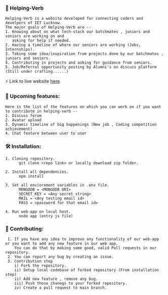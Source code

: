 ### :rocket: Helping-Verb
    Helping-Verb is a website developed for connecting coders and develpers of IET Lucknow.
    The major goals of Helping-Verb are -- 
    1. Knowing about on what tech-stack our batchmates , juniors and seniors are working on and 
       asking for help if needed.
    2. Having a timeline of where our seniors are working (Jobs, Internships).
    3. Taking some idea/inspiration from projects done by our batchmates , juniors and seniors.
    4. Contributing in projects and asking for guidance from seniors.
    5. Job/Referral opportunity posting by Alumni's on discuss platform (Still under crafting......)
    
   :zap: Link to live website <a href="https://helping-vern.herokuapp.com" target="_blank">here</a>.
    
### :dart: Upcoming features: 
    Here is the list of the features on which you can work on if you want to contribute in helping-verb --
    1. Discuss forum
    2. Avatar upload 
    3. Dynamic timeline of big happenings (New job , Coding competition achievement)
    4. Chat feature between user to user

### :hammer_and_wrench: Installation:
    1. Cloning repository.
          git clone <repo link> or locally download zip folder.
          
    2. Install all dependencies.
          npm install
          
    3. Set all enviorement variables in .env file.
          MONGODB = <MONGODB URI>
          SECRET_KEY = <Any secret string>
          MAIL = <Any testing email id>
          PASS = <password for that email id>
       
    4. Run web-app on local host.
          node app (entry js file)
       
### :wrench: Contributing:
     1. If you have any idea to improve any functionality of our web-app or you want to add any new feature in our web app.
        You can do that by making some good, valid Pull requests in our repository.
     2. You can report any bug by creating an issue.
     3. Contribution step 
        i) Fork the repository.
        ii) Setup local codebase of forked repository (From installation step)
        ii) Add new feature , remove any bug.
        iii) Push those chanegs to your forked repository.
        iv) Create a pull request to main branch.
     

